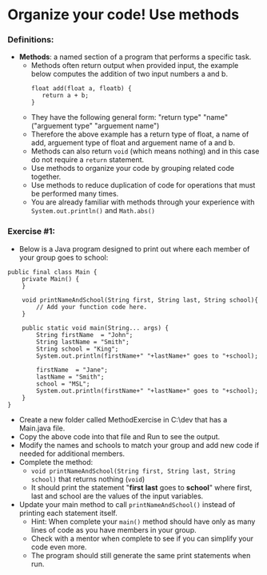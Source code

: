 # Organize your code! Use methods

### Definitions:

* **Methods**: a named section of a program that performs a specific task.
   * Methods often return output when provided input, the example below computes the addition of two input numbers a and b. 
     ```
     float add(float a, floatb) {
        return a + b;
     }
     ```
   * They have the following general form: "return type" "name"("arguement type" "arguement name")
   * Therefore the above example has a return type of float, a name of add, arguement type of float and arguement name of a and b.
   * Methods can also return ```void``` (which means nothing) and in this case do not require a ```return``` statement.
   * Use methods to organize your code by grouping related code together.
   * Use methods to reduce duplication of code for operations that must be performed many times.
   * You are already familiar with methods through your experience with ```System.out.println()``` and ```Math.abs()```
   
### Exercise #1:

* Below is a Java program designed to print out where each member of your group goes to school:
```
public final class Main {
    private Main() {
    }
    
    void printNameAndSchool(String first, String last, String school){
        // Add your function code here.
    }

    public static void main(String... args) {
        String firstName  = "John";
        String lastName = "Smith";
        String school = "King";
        System.out.println(firstName+" "+lastName+" goes to "+school);

        firstName  = "Jane";
        lastName = "Smith";
        school = "MSL";
        System.out.println(firstName+" "+lastName+" goes to "+school);
    }
}
```
* Create a new folder called MethodExercise in C:\dev that has a Main.java file.
* Copy the above code into that file and Run to see the output.
* Modify the names and schools to match your group and add new code if needed for additional members.
* Complete the method: 
   * ```void printNameAndSchool(String first, String last, String school)``` that returns nothing (```void```)
   * It should print the statement "**first** **last** goes to **school**" where first, last and school are the values of the input variables.
* Update your main method to call ```printNameAndSchool()``` instead of printing each statement itself.
   * Hint: When complete your ```main()``` method should have only as many lines of code as you have members in your group.
   * Check with a mentor when complete to see if you can simplify your code even more.
   * The program should still generate the same print statements when run.
